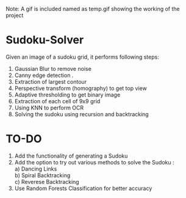 Note: A gif is included named as temp.gif showing the working of the project

# Sudoku-Solver
Given an image of a sudoku grid, it performs following steps:

1. Gaussian Blur to remove noise
2. Canny edge detection .
3. Extraction of largest contour
3. Perspective transform (homography) to get top view
4. Adaptive thresholding to get binary image
5. Extraction of each cell of 9x9 grid
6. Using KNN to perform OCR
7. Solving the sudoku using recursion and backtracking

# TO-DO
1. Add the functionality of generating a Sudoku
2. Add the option to try out various methods to solve the Sudoku :                        
   a) Dancing Links                                                              
   b) Spiral Backtracking                                                                
   c) Reverese Backtracking
3. Use Random Forests Classification for better accuracy
